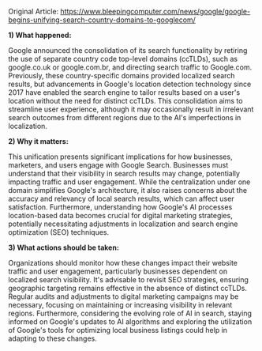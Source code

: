 Original Article: https://www.bleepingcomputer.com/news/google/google-begins-unifying-search-country-domains-to-googlecom/

**1) What happened:**

Google announced the consolidation of its search functionality by retiring the use of separate country code top-level domains (ccTLDs), such as google.co.uk or google.com.br, and directing search traffic to Google.com. Previously, these country-specific domains provided localized search results, but advancements in Google's location detection technology since 2017 have enabled the search engine to tailor results based on a user's location without the need for distinct ccTLDs. This consolidation aims to streamline user experience, although it may occasionally result in irrelevant search outcomes from different regions due to the AI's imperfections in localization.

**2) Why it matters:**

This unification presents significant implications for how businesses, marketers, and users engage with Google Search. Businesses must understand that their visibility in search results may change, potentially impacting traffic and user engagement. While the centralization under one domain simplifies Google's architecture, it also raises concerns about the accuracy and relevancy of local search results, which can affect user satisfaction. Furthermore, understanding how Google's AI processes location-based data becomes crucial for digital marketing strategies, potentially necessitating adjustments in localization and search engine optimization (SEO) techniques.

**3) What actions should be taken:**

Organizations should monitor how these changes impact their website traffic and user engagement, particularly businesses dependent on localized search visibility. It's advisable to revisit SEO strategies, ensuring geographic targeting remains effective in the absence of distinct ccTLDs. Regular audits and adjustments to digital marketing campaigns may be necessary, focusing on maintaining or increasing visibility in relevant regions. Furthermore, considering the evolving role of AI in search, staying informed on Google's updates to AI algorithms and exploring the utilization of Google's tools for optimizing local business listings could help in adapting to these changes.
